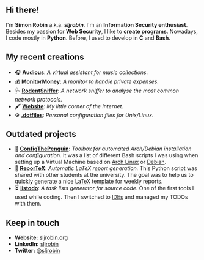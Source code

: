 ## Hi there!
I'm **Simon Robin** a.k.a. ***sljrobin***. I'm an **Information Security enthusiast**. Besides my passion for **Web Security**, I like to **create programs**. Nowadays, I code mostly in **Python**. Before, I used to develop in **C** and **Bash**.

## My recent creations
* 🎧 [**Audious**](https://github.com/sljrobin/Audious): *A virtual assistant for music collections.*
* 💰 [**MonitorMoney**](https://github.com/sljrobin/MonitorMoney): *A monitor to handle private expenses.*
* 🩺 [**RodentSniffer**](https://github.com/sljrobin/RodentSniffer): *A network sniffer to analyse the most common network protocols.*
* 🖋️ [**Website**](https://github.com/sljrobin/Website): *My little corner of the Internet.*
* ⚙️ [**.dotfiles**](https://github.com/sljrobin/.dotfiles): *Personal configuration files for Unix/Linux.*

## Outdated projects
* 🔧 [**ConfigThePenguin**](https://github.com/sljrobin/ConfigThePenguin): *Toolbox for automated Arch/Debian installation and configuration.* It was a list of different Bash scripts I was using when setting up a Virtual Machine based on [Arch Linux](https://archlinux.org/) or [Debian](https://www.debian.org/).
* 📄 [**ReporTeX**](https://github.com/sljrobin/ReporTeX): *Automatic LaTeX report generation.* This Python script was shared with other students at the university. The goal was to help us to quickly generate a nice [LaTeX](https://www.latex-project.org/) template for weekly reports.
* ⏳ [**listodo**](https://github.com/sljrobin/listodo): *A task lists generator for source code.* One of the first tools I used while coding. Then I switched to [IDEs](https://en.wikipedia.org/wiki/Integrated_development_environment) and managed my TODOs with them.

## Keep in touch
* **Website:** [sljrobin.org](https://sljrobin.org)
* **LinkedIn:** [sljrobin](https://www.linkedin.com/in/sljrobin)
* **Twitter:** [@sljrobin](https://twitter.com/sljrobin)
